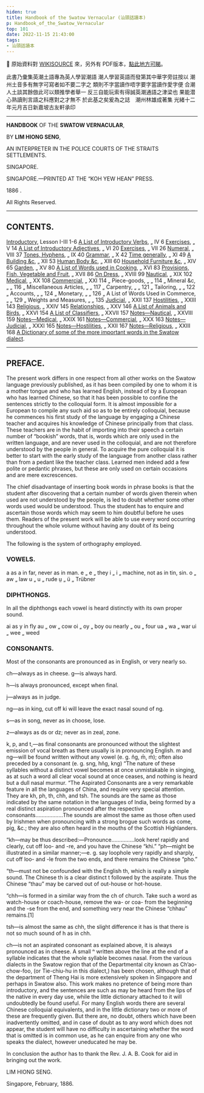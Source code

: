 ```yaml
---
hiden: true
title: Handbook of the Swatow Vernacular (汕頭話讀本)
p: Handbook_of_the_Swatow_Vernacular
top: 101
date: 2022-11-15 21:43:00
tags: 
- 汕頭話讀本
---
```


📌 原始資料對 [WIKISOURCE](https://en.wikisource.org/wiki/Handbook_of_the_Swatow_Vernacular) 來，另外有 PDF版本，[點此地方可睇](https://github.com/hokkien-writing/reference/blob/main/book/Handbook_of_the_Swatow_Vernacular.pdf)。


此書乃彙集英潮土語專為英人學習潮語
潮人學習英語而發第其中華字旁註按以
潮州土音多有無字可寫者如不要二字之
類則不字當讀作唔字要字當讀作愛字便
合潮人土談其餘倣此可以類推學者舉一
反三自能玩索有得誠英潮通語之津梁也
果能潜心熟讀則言語之科應對之才無不
於此基之矣爰為之誌　潮州林雄成著集
光緒十二年元月吉日新嘉坡古友軒承印

<!--more-->
------

**HANDBOOK** OF THE **SWATOW VERNACULAR**,

BY **LIM HIONG SENG**,

AN INTERPRETER IN THE POLICE COURTS OF THE STRAITS SETTLEMENTS.

SINGAPORE.

SINGAPORE.—PRINTED AT THE “KOH YEW HEAN” PRESS.

1886 .

All Rights Reserved.

------

## CONTENTS.

[Introductory](/Handbook_of_the_Swatow_Vernacular/introductory),	Lesson I-III	1-6
[A List of Introductory Verbs](/Handbook_of_the_Swatow_Vernacular/a-list-of-introductory-verbs),	„ IV	6
[Exercises](/Handbook_of_the_Swatow_Vernacular/excersise-v),	„ V	14
[A List of Introductory Adjectives](/Handbook_of_the_Swatow_Vernacular/a-list-of-introductory-adjectives),	„ VI	20
[Exercises](/Handbook_of_the_Swatow_Vernacular/excersise-vii),	„ VII	26
[Numeral](/Handbook_of_the_Swatow_Vernacular/numeral),	„ VIII	37
[Tones, Hyphens](/Handbook_of_the_Swatow_Vernacular/tones-hyphens),	„ IX	40
[Grammar](/Handbook_of_the_Swatow_Vernacular/grammar),	„ X	42
[Time generally](/Handbook_of_the_Swatow_Vernacular/time-generally),	„ XI	49
[A Building &c](/Handbook_of_the_Swatow_Vernacular/a-building),	„ XII	53
[Human Body &c](/Handbook_of_the_Swatow_Vernacular/human-body),	„ XIII	60
[Household Furniture &c](/Handbook_of_the_Swatow_Vernacular/household-furniture),	„ XIV	65
[Garden](/Handbook_of_the_Swatow_Vernacular/garden),	„ XV	80
[A List of Words used in Cooking](/Handbook_of_the_Swatow_Vernacular/a-list-of-words-used-in-cooking),	„ XVI	83
[Provisions, Fish, Vegetable and Fruit](/Handbook_of_the_Swatow_Vernacular/provisions-fish-vegetables-and-fruit),	„ XVII	86
[On Dress](/Handbook_of_the_Swatow_Vernacular/on-dress),	„ XVIII	99
[Nautical](/Handbook_of_the_Swatow_Vernacular/nautical),	„ XIX	102
[Medical](/Handbook_of_the_Swatow_Vernacular/medical),	„ XX	108
[Commercial](/Handbook_of_the_Swatow_Vernacular/commercial),	„ XXI	114
„ Piece-goods,	„ „	114
„ Mineral &c,	„ „	116
„ Miscellaneous Articles,	„ „	117
„ Carpentry,	„ „	121
„ Tailoring,	„ „	122
„ Accounts,	„ „	124
„ Monetary,	„ „	126
„ A List of Words Used in Commerce,	„ „	129
„ Weights and Measures,	„ „	135
[Judicial](/Handbook_of_the_Swatow_Vernacular/judicial),	„ XXII	137
[Hostilities](/Handbook_of_the_Swatow_Vernacular/hostilities),	„ XXIII	143
[Religious](/Handbook_of_the_Swatow_Vernacular/religious),	„ XXIV	145
[Relationships](/Handbook_of_the_Swatow_Vernacular/relationships),	„ XXV	146
[A List of Animals and Birds](/Handbook_of_the_Swatow_Vernacular/a-list-of-animals-and-birds),	„ XXVI	154
[A List of Classifiers](/Handbook_of_the_Swatow_Vernacular/a-list-of-classifiers),	„ XXVII	157
[Notes—Nautical](/Handbook_of_the_Swatow_Vernacular/notes-nautical),	„ XXVIII	159
[Notes—Medical](/Handbook_of_the_Swatow_Vernacular/notes-medical),	„ XXIX	161
[Notes—Commercial](/Handbook_of_the_Swatow_Vernacular/notes-commercial),	„ XXX	163
[Notes—Judicial](/Handbook_of_the_Swatow_Vernacular/notes-judicial),	„ XXXI	165
[Notes—Hostilities](/Handbook_of_the_Swatow_Vernacular/notes-hostilities),	„ XXII	167
[Notes—Religious](/Handbook_of_the_Swatow_Vernacular/notes-religious),	„ XXIII	168
[A Dictionary of some of the more important words in the Swatow dialect](/Handbook_of_the_Swatow_Vernacular/a-dictionary-of-some-of-the-more-important-words-in-the-swatow-dialect).

------

## PREFACE.

The present work differs in one respect from all other works on the Swatow language previously published, as it has been compiled by one to whom it is a mother tongue and who has learned English, instead of by a European who has learned Chinese, so that it has been possible to confine the sentences strictly to the colloquial form. It is almost impossible for a European to compile any such aid so as to be entirely colloquial, because he commences his first study of the language by engaging a Chinese teacher and acquires his knowledge of Chinese principally from that class. These teachers are in the habit of importing into their speech a certain number of “bookish” words, that is, words which are only used in the written language, and are never used in the colloquial, and are not therefore understood by the people in general. To acquire the pure colloquial it is better to start with the early study of the language from another class rather than from a pedant like the teacher class. Learned men indeed add a few polite or pedantic phrases, but these are only used on certain occasions and are mere excrescences.

The chief disadvantage of inserting book words in phrase books is that the student after discovering that a certain number of words given therein when used are not understood by the people, is led to doubt whether some other words used would be understood. Thus the student has to enquire and ascertain those words which may seem to him doubtful before he uses them. Readers of the present work will be able to use every word occurring throughout the whole volume without having any doubt of its being understood.

The following is the system of orthography employed.

### VOWELS.

a	as	a	in	far, never as in man.
e	„	e	„	they
i	„	i	„	machine, not as in tin, sin.
o	„	aw	„	law
u	„	u	„	rude
ṳ	„	ü	„	Trübner

### DIPHTHONGS.

In all the diphthongs each vowel is heard distinctly with its own proper sound.

ai	as	y	in	fly
au	„	ow	„	cow
oi	„	oy	„	boy
ou nearly	„	ou	„	four
ua	„	wa	„	war
ui	„	wee	„	weed

### CONSONANTS.

Most of the consonants are pronounced as in English, or very nearly so.

ch—always as in cheese.
g—is always hard.

h—is always pronounced, except when final.

j—always as in judge.

ng—as in king, cut off ki will leave the exact nasal sound of ng.

s—as in song, never as in choose, lose.

z—always as ds or dz; never as in zeal, zone.

k, p, and t,—as final consonants are pronounced without the slightest emission of vocal breath as there usually is in pronouncing English.
m and ng—will be found written without any vowel (e. g. n̂g, m̄, ḿ); often also preceded by a consonant (e. g. sng, hñg, kng) “The nature of these syllables without a distinct vowel becomes at once unmistakable in singing, as at such a word all clear vocal sound at once ceases, and nothing is heard but a dull nasal murmur.
“The Aspirated Consonants are a very remarkable feature in all the languages of China, and require very special attention. They are kh, ph, th, chh, and tsh. The sounds are the same as those indicated by the same notation in the languages of India, being formed by a real distinct aspiration pronounced after the respective consonants………………The sounds are almost the same as those often used by Irishmen when pronouncing with a strong brogue such words as come, pig, &c.; they are also often heard in the mouths of the Scottish Highlanders.

“kh—may be thus described:—Pronounce……………look here! rapidly and clearly, cut off loo- and -re, and you have the Chinese “khi.”
“ph—might be illustrated in a similar manner;—e. g. say loophole very rapidly and sharply, cut off loo- and -le from the two ends, and there remains the Chinese “pho.”

“th—must not be confounded with the English th, which is really a simple sound. The Chinese th is a clear distinct t followed by the aspirate. Thus the Chinese “thau” may be carved out of out-house or hot-house.

“chh—is formed in a similar way from the ch of church. Take such a word as watch-house or coach-house, remove the wa- or coa- from the beginning and the -se from the end, and something very near the Chinese “chhau” remains.[1]

tsh—is almost the same as chh, the slight difference it has is that there is not so much sound of h as in chh.

ch—is not an aspirated consonant as explained above, it is always pronounced as in cheese.
A small ⁿ written above the line at the end of a syllable indicates that the whole syllable becomes nasal.
From the various dialects in the Swatow region that of the Departmental city known as Ch’ao-chow-foo, (or Tie-chiu-hu in this dialect,) has been chosen, although that of the department of Theng Hai is more extensively spoken in Singapore and perhaps in Swatow also. This work makes no pretence of being more than introductory, and the sentences are such as may be heard from the lips of the native in every day use, while the little dictionary attached to it will undoubtedly be found useful. For many English words there are several Chinese colloquial equivalents, and in the little dictionary two or more of these are frequently given. But there are, no doubt, others which have been inadvertently omitted, and in case of doubt as to any word which does not appear, the student will have no difficulty in ascertaining whether the word that is omitted is in common use, as he can enquire from any one who speaks the dialect, however uneducated he may be.

In conclusion the author has to thank the Rev. J. A. B. Cook for aid in bringing out the work.


LIM HIONG SENG.

Singapore, February, 1886.
